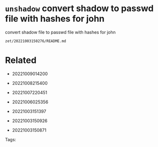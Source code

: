 # `unshadow` convert shadow to passwd file with hashes for john
convert shadow file to passwd file with hashes for john

` zet/20221003150276/README.md `

# Related

- 20221009014200

- 20221008215400

- 20221007220451

- 20221006025356

- 20221003151397

- 20221003150926

- 20221003150871


Tags:

    
